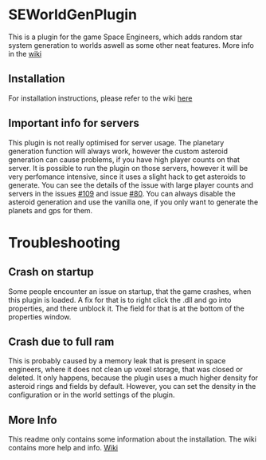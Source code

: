 # SEWorldGenPlugin

This is a plugin for the game Space Engineers, which adds random star system
generation to worlds aswell as some other neat features. More info in the [wiki](https://github.com/thorwin99/SEWorldGenPlugin/wiki)

## Installation

For installation instructions, please refer to the wiki [here](https://github.com/thorwin99/SEWorldGenPlugin/wiki/Installation)

## Important info for servers

This plugin is not really optimised for server usage. The planetary generation function will always work, however the custom asteroid generation
can cause problems, if you have high player counts on that server. It is possible to run the plugin on those servers, however it will be very perfomance
intensive, since it uses a slight hack to get asteroids to generate. You can see the details of the issue with large player counts and servers in the issues
[#109](https://github.com/thorwin99/SEWorldGenPlugin/issues/109) and issue [#80](https://github.com/thorwin99/SEWorldGenPlugin/issues/80). You can always disable the asteroid generation and use the vanilla one, if you only want to generate the planets and gps for them.

# Troubleshooting

## Crash on startup

Some people encounter an issue on startup, that the game crashes, when this plugin is loaded. A fix for that is to right click the .dll and go into properties, and there unblock it. The field for that is at the bottom of the properties window.

## Crash due to full ram

This is probably caused by a memory leak that is present in space engineers, where it does not clean up voxel storage, that was closed or deleted. It only happens, because the plugin uses a much higher density for asteroid rings and fields by default. However, you can set the density in the configuration or in the world settings of the plugin.

## More Info

This readme only contains some information about the installation. The wiki contains more help and info. [Wiki](https://github.com/thorwin99/SEWorldGenPlugin/wiki/Installation)
